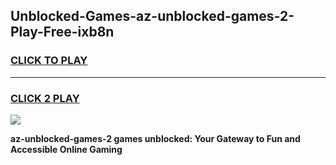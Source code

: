 
## Unblocked-Games-az-unblocked-games-2-Play-Free-ixb8n
<h3>
<a href="https://premium76.site?title=az-unblocked-games-2&ref=10A">CLICK TO PLAY</a></h3>
<hr>

<h3>
<a href="https://premium76.site?title=az-unblocked-games-2&ref=10A">CLICK 2 PLAY</a>
  
</h3>

<a href="https://premium76.site?title=az-unblocked-games-2&ref=10A"><img src="https://clearcache.store/games.png"></a>


**az-unblocked-games-2 games unblocked: Your Gateway to Fun and Accessible Online Gaming**
